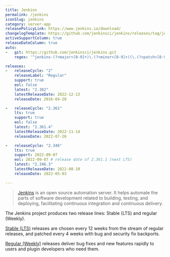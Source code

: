 ```yaml
---
title: Jenkins
permalink: /jenkins
iconSlug: jenkins
category: server-app
releasePolicyLink: https://www.jenkins.io/download/
changelogTemplate: https://github.com/jenkinsci/jenkins/releases/tag/jenkins-__LATEST__
activeSupportColumn: true
releaseDateColumn: true
auto:
-   git: https://github.com/jenkinsci/jenkins.git
    regex: '^jenkins-(?<major>[0-9]+)\.(?<minor>[0-9]+)(\.(?<patch>[0-9]+))?$'

releases:
-   releaseCycle: "2"
    releaseLabel: "Regular"
    support: true
    eol: false
    latest: "2.382"
    latestReleaseDate: 2022-12-13
    releaseDate: 2016-04-20

-   releaseCycle: "2.361"
    lts: true
    support: true
    eol: false
    latest: "2.361.4"
    latestReleaseDate: 2022-11-14
    releaseDate: 2022-07-26

-   releaseCycle: "2.346"
    lts: true
    support: 2022-09-07
    eol: 2022-09-07 # release date of 2.361.1 (next LTS)
    latest: "2.346.3"
    latestReleaseDate: 2022-08-10
    releaseDate: 2022-05-03

---
```


> [Jenkins](https://www.jenkins.io/) is an open source automation server. It helps automate the parts of software
> development related to building, testing, and deploying, facilitating continuous integration and continuous delivery.

The Jenkins project produces two release lines: Stable (LTS) and regular (Weekly).

[Stable (LTS)](https://www.jenkins.io/download/lts/) releases are chosen every 12 weeks from the stream of regular
releases, and patched every 4 weeks with bug and security fix backports.

[Regular (Weekly)](https://www.jenkins.io/download/weekly/) releases deliver bug fixes and new features rapidly to users
and plugin developers who need them.
